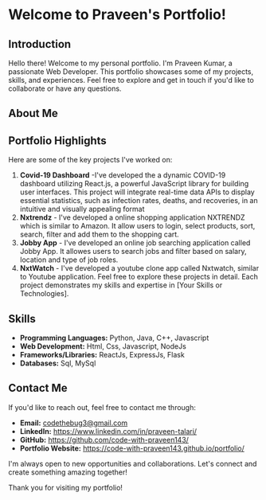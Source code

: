 # Welcome to Praveen's Portfolio!

## Introduction

Hello there! Welcome to my personal portfolio. I'm Praveen Kumar, a passionate Web Developer. This portfolio showcases some of my projects, skills, and experiences. Feel free to explore and get in touch if you'd like to collaborate or have any questions.

## About Me


## Portfolio Highlights

Here are some of the key projects I've worked on:

1. **Covid-19 Dashboard** -I've developed the a dynamic COVID-19 dashboard utilizing React.js, a powerful JavaScript library for building user interfaces. This project will integrate real-time data APIs to display essential statistics, such as infection rates, deaths, and recoveries, in an intuitive and visually appealing format
2. **Nxtrendz** - I've developed a online shopping application NXTRENDZ which is similar to Amazon. It allow users to login, select products, sort, search, filter and add them to the shopping cart.
3. **Jobby App** - I've developed an online job searching application called Jobby App. It allowes users to search jobs and filter based on salary, location and type of job roles.
4. **NxtWatch** - I've developed a youtube clone app called Nxtwatch, similar to Youtube application.
Feel free to explore these projects in detail. Each project demonstrates my skills and expertise in [Your Skills or Technologies].

## Skills

- **Programming Languages:** Python, Java, C++, Javascript
- **Web Development:** Html, Css, Javascript, NodeJs
- **Frameworks/Libraries:**  ReactJs, ExpressJs, Flask
- **Databases:** Sql, MySql

## Contact Me

If you'd like to reach out, feel free to contact me through:

- **Email:** codethebug3@gmail.com
- **LinkedIn:** https://www.linkedin.com/in/praveen-talari/
- **GitHub:** https://github.com/code-with-praveen143/
- **Portfolio Website:** https://code-with-praveen143.github.io/portfolio/

I'm always open to new opportunities and collaborations. Let's connect and create something amazing together!

Thank you for visiting my portfolio!

